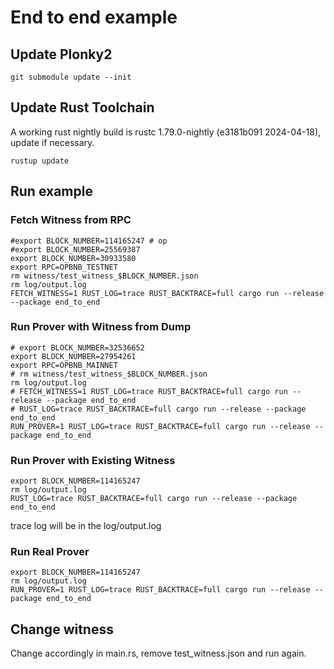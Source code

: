 # End to end example

## Update Plonky2

```shell
git submodule update --init
```

## Update Rust Toolchain

A working rust nightly build is rustc 1.79.0-nightly (e3181b091 2024-04-18), update if necessary.

```shell
rustup update
```

## Run example

### Fetch Witness from RPC

```shell
#export BLOCK_NUMBER=114165247 # op
#export BLOCK_NUMBER=25569387
export BLOCK_NUMBER=30933580
export RPC=OPBNB_TESTNET
rm witness/test_witness_$BLOCK_NUMBER.json
rm log/output.log
FETCH_WITNESS=1 RUST_LOG=trace RUST_BACKTRACE=full cargo run --release --package end_to_end
```

### Run Prover with Witness from Dump

```shell
# export BLOCK_NUMBER=32536652
export BLOCK_NUMBER=27954261
export RPC=OPBNB_MAINNET
# rm witness/test_witness_$BLOCK_NUMBER.json
rm log/output.log
# FETCH_WITNESS=1 RUST_LOG=trace RUST_BACKTRACE=full cargo run --release --package end_to_end
# RUST_LOG=trace RUST_BACKTRACE=full cargo run --release --package end_to_end
RUN_PROVER=1 RUST_LOG=trace RUST_BACKTRACE=full cargo run --release --package end_to_end
```

### Run Prover with Existing Witness

```shell
export BLOCK_NUMBER=114165247
rm log/output.log
RUST_LOG=trace RUST_BACKTRACE=full cargo run --release --package end_to_end
```

trace log will be in the log/output.log

### Run Real Prover

```shell
export BLOCK_NUMBER=114165247
rm log/output.log
RUN_PROVER=1 RUST_LOG=trace RUST_BACKTRACE=full cargo run --release --package end_to_end
```

## Change witness

Change accordingly in main.rs, remove test_witness.json and run again.
